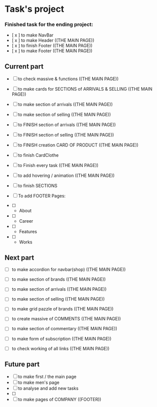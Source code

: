 # Task's project

### Finished task for the ending project: 

- [ x ] to make NavBar
- [ x ] to make Header ((THE MAIN PAGE))
- [ x ] to finish Footer ((THE MAIN PAGE))
- [ x ] to make Footer ((THE MAIN PAGE))

## Current part

- [ ] to check massive & functions ((THE MAIN PAGE))
- [ ] to make cards for SECTIONS of ARRIVALS & SELLING ((THE MAIN PAGE))
- [ ] to make section of arrivals ((THE MAIN PAGE))
- [ ] to make section of selling ((THE MAIN PAGE))

- [ ] to FINISH section of arrivals ((THE MAIN PAGE))
- [ ] to FINISH section of selling ((THE MAIN PAGE))
- [ ] to FINISH creation CARD OF PRODUCT ((THE MAIN PAGE))
- [ ] to finish CardClothe



- [ ] to Finish every task ((THE MAIN PAGE))
- [ ] to add hovering / animation ((THE MAIN PAGE))
- [ ] to finish SECTIONS 
- [ ] To add FOOTER Pages:
- [ ] - About
- [ ] - Career
- [ ] - Features
- [ ] - Works

## Next part

- [ ] to make accordion for navbar(shop) ((THE MAIN PAGE))
- [ ] to make section of brands ((THE MAIN PAGE))
- [ ] to make section of arrivals ((THE MAIN PAGE))
- [ ] to make section of selling ((THE MAIN PAGE))
- [ ] to make grid pazzle of brands ((THE MAIN PAGE))
- [ ] to create massive of COMMENTS ((THE MAIN PAGE)) 
- [ ] to make section of commentary ((THE MAIN PAGE))
- [ ] to make form of subscription ((THE MAIN PAGE))
- [ ] to check working of all links ((THE MAIN PAGE))


## Future part

- [ ] to make first / the main page
- [ ] to make men's page
- [ ] to analyse and add new tasks
- [ ]
- [ ] to make pages of COMPANY ((FOOTER))